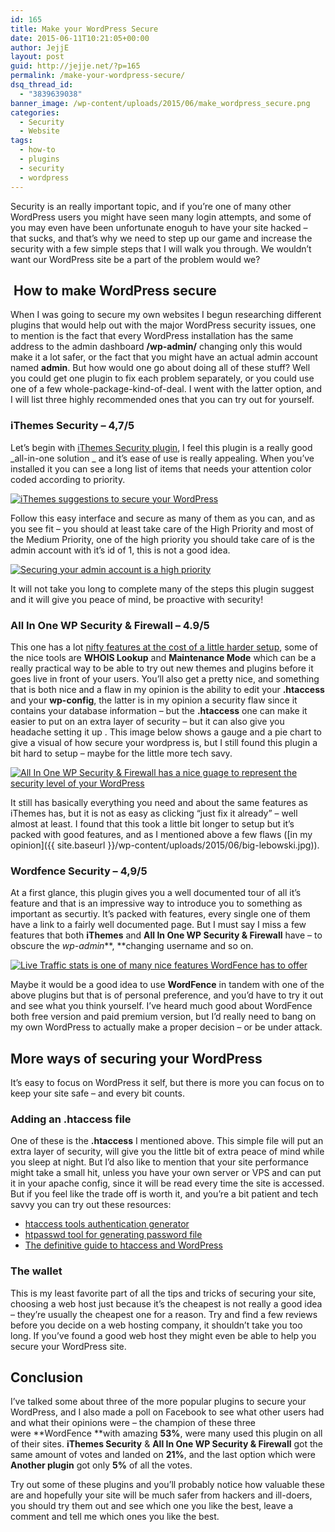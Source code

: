 ```yaml
---
id: 165
title: Make your WordPress Secure
date: 2015-06-11T10:21:05+00:00
author: JejjE
layout: post
guid: http://jejje.net/?p=165
permalink: /make-your-wordpress-secure/
dsq_thread_id:
  - "3839639038"
banner_image: /wp-content/uploads/2015/06/make_wordpress_secure.png
categories:
  - Security
  - Website
tags:
  - how-to
  - plugins
  - security
  - wordpress
---
```

Security is an really important topic, and if you&#8217;re one of many other WordPress users you might have seen many login attempts, and some of you may even have been unfortunate enoguh to have your site hacked &#8211; that sucks, and that&#8217;s why we need to step up our game and increase the security with a few simple steps that I will walk you through. We wouldn&#8217;t want our WordPress site be a part of the problem would we?
<!--more-->
##  How to make WordPress secure

When I was going to secure my own websites I begun researching different plugins that would help out with the major WordPress security issues, one to mention is the fact that every WordPress installation has the same address to the admin dashboard **/wp-admin/** changing only this would make it a lot safer, or the fact that you might have an actual admin account named **admin**. But how would one go about doing all of these stuff? Well you could get one plugin to fix each problem separately, or you could use one of a few whole-package-kind-of-deal. I went with the latter option, and I will list three highly recommended ones that you can try out for yourself.

### iThemes Security &#8211; 4,7/5

Let&#8217;s begin with <a href="https://wordpress.org/plugins/better-wp-security/" target="_blank" rel="nofollow">iThemes Security plugin</a>, I feel this plugin is a really good _all-in-one solution _ and it&#8217;s ease of use is really appealing. When you&#8217;ve installed it you can see a long list of items that needs your attention color coded according to priority.

[<img class="aligncenter size-full wp-image-169" src="https://i1.wp.com/jejje.net/wp-content/uploads/2015/06/suggested_actions_to_secure_wordpress_ithemes.png?resize=755%2C473" alt="iThemes suggestions to secure your WordPress" srcset="https://i1.wp.com/jejje.net/wp-content/uploads/2015/06/suggested_actions_to_secure_wordpress_ithemes.png?w=755 755w, https://i1.wp.com/jejje.net/wp-content/uploads/2015/06/suggested_actions_to_secure_wordpress_ithemes.png?resize=300%2C188 300w" sizes="(max-width: 755px) 100vw, 755px" data-recalc-dims="1" />](https://i0.wp.com/jejje.net/wp-content/uploads/2015/06/suggested_actions_to_secure_wordpress_ithemes.png)

Follow this easy interface and secure as many of them as you can, and as you see fit &#8211; you should at least take care of the High Priority and most of the Medium Priority, one of the high priority you should take care of is the admin account with it&#8217;s id of 1, this is not a good idea.

[<img class="aligncenter size-full wp-image-172" src="https://i0.wp.com/jejje.net/wp-content/uploads/2015/06/secure_admin_user_ithemes.png?resize=655%2C387" alt="Securing your admin account is a high priority" srcset="https://i0.wp.com/jejje.net/wp-content/uploads/2015/06/secure_admin_user_ithemes.png?w=655 655w, https://i1.wp.com/jejje.net/wp-content/uploads/2015/06/secure_admin_user_ithemes.png?resize=300%2C177 300w" sizes="(max-width: 655px) 100vw, 655px" data-recalc-dims="1" />](https://i1.wp.com/jejje.net/wp-content/uploads/2015/06/secure_admin_user_ithemes.png)

It will not take you long to complete many of the steps this plugin suggest and it will give you peace of mind, be proactive with security!

### All In One WP Security & Firewall &#8211; 4.9/5

This one has a lot <a href="https://wordpress.org/plugins/all-in-one-wp-security-and-firewall/" target="_blank" rel="nofollow">nifty features at the cost of a little harder setup</a>, some of the nice tools are **WHOIS Lookup** and **Maintenance Mode** which can be a really practical way to be able to try out new themes and plugins before it goes live in front of your users. You&#8217;ll also get a pretty nice, and something that is both nice and a flaw in my opinion is the ability to edit your **.htaccess** and your **wp-config**, the latter is in my opinion a security flaw since it contains your database information &#8211; but the **.htaccess** one can make it easier to put on an extra layer of security &#8211; but it can also give you headache setting it up . This image below shows a <span class="_5yl5" data-reactid=".7f.$mid=11433955738474=24046dbd0cc6b7f3d92.2:0.0.0.0.0"><span data-reactid=".7f.$mid=11433955738474=24046dbd0cc6b7f3d92.2:0.0.0.0.0.0">gauge </span></span>and a pie chart to give a visual of how secure your wordpress is, but I still found this plugin a bit hard to setup &#8211; maybe for the little more tech savy.

[<img class="aligncenter wp-image-174 size-full" src="https://i2.wp.com/jejje.net/wp-content/uploads/2015/06/security_gauge.png?resize=608%2C204" alt="All In One WP Security & Firewall has a nice guage to represent the security level of your WordPress" srcset="https://i1.wp.com/jejje.net/wp-content/uploads/2015/06/security_gauge.png?w=608 608w, https://i1.wp.com/jejje.net/wp-content/uploads/2015/06/security_gauge.png?resize=300%2C101 300w" sizes="(max-width: 608px) 100vw, 608px" data-recalc-dims="1" />](https://i1.wp.com/jejje.net/wp-content/uploads/2015/06/security_gauge.png)

It still has basically everything you need and about the same features as iThemes has, but it is not as easy as clicking &#8220;just fix it already&#8221; &#8211; well almost at least. I found that this took a little bit longer to setup but it&#8217;s packed with good features, and as I mentioned above a few flaws ([in my opinion]({{ site.baseurl }}/wp-content/uploads/2015/06/big-lebowski.jpg)).

### Wordfence Security &#8211; 4,9/5

At a first glance, this plugin gives you a well documented tour of all it&#8217;s feature and that is an impressive way to introduce you to something as important as securtiy. It&#8217;s packed with features, every single one of them have a link to a fairly well documented page. But I must say I miss a few features that both **iThemes** and **All In One WP Security & Firewall** have &#8211; to obscure the _wp-admin_**, **changing username and so on.

[<img class="aligncenter size-full wp-image-179" src="https://i0.wp.com/jejje.net/wp-content/uploads/2015/06/live_traffic_stats.png?resize=494%2C280" alt="Live Traffic stats is one of many nice features WordFence has to offer" srcset="https://i1.wp.com/jejje.net/wp-content/uploads/2015/06/live_traffic_stats.png?w=494 494w, https://i1.wp.com/jejje.net/wp-content/uploads/2015/06/live_traffic_stats.png?resize=300%2C170 300w" sizes="(max-width: 494px) 100vw, 494px" data-recalc-dims="1" />](https://i0.wp.com/jejje.net/wp-content/uploads/2015/06/live_traffic_stats.png)

Maybe it would be a good idea to use **WordFence** in tandem with one of the above plugins but that is of personal preference, and you&#8217;d have to try it out and see what you think yourself. I&#8217;ve heard much good about WordFence both free version and paid premium version, but I&#8217;d really need to bang on my own WordPress to actually make a proper decision &#8211; or be under attack.

## More ways of securing your WordPress

It&#8217;s easy to focus on WordPress it self, but there is more you can focus on to keep your site safe &#8211; and every bit counts.

### Adding an .htaccess file

One of these is the **.htaccess** I mentioned above. This simple file will put an extra layer of security, will give you the little bit of extra peace of mind while you sleep at night. But I&#8217;d also like to mention that your site performance might take a small hit, unless you have your own server or VPS and can put it in your apache config, since it will be read every time the site is accessed. But if you feel like the trade off is worth it, and you&#8217;re a bit patient and tech savvy you can try out these resources:

  * <a href="http://www.htaccesstools.com/htaccess-authentication/" target="_blank" rel="nofollow">htaccess tools authentication generator</a>
  * <a href="http://www.htaccesstools.com/htpasswd-generator/" target="_blank" rel="nofollow">htpasswd tool for generating password file</a>
  * <a href="http://www.wpwhitesecurity.com/definite-guide-htaccess-wordpress/" target="_blank" rel="nofollow">The definitive guide to htaccess and WordPress</a>

### The wallet

This is my least favorite part of all the tips and tricks of securing your site, choosing a web host just because it&#8217;s the cheapest is not really a good idea &#8211; they&#8217;re usually the cheapest one for a reason. Try and find a few reviews before you decide on a web hosting company, it shouldn&#8217;t take you too long. If you&#8217;ve found a good web host they might even be able to help you secure your WordPress site.

## Conclusion

I&#8217;ve talked some about three of the more popular plugins to secure your WordPress, and I also made a poll on Facebook to see what other users had and what their opinions were &#8211; the champion of these three were **WordFence **with amazing **53%**, were many used this plugin on all of their sites. **iThemes Security** & **All In One WP Security & Firewall** got the same amount of votes and landed on **21%**, and the last option which were **Another plugin** got only **5%** of all the votes.

Try out some of these plugins and you&#8217;ll probably notice how valuable these are and hopefully your site will be much safer from hackers and ill-doers, you should try them out and see which one you like the best, leave a comment and tell me which ones you like the best.

&nbsp;

<div style="font-size:0px;height:0px;line-height:0px;margin:0;padding:0;clear:both">
</div>